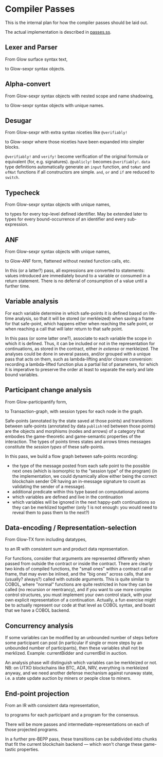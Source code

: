 # Compiler Passes

This is the internal plan for how the compiler passes should be laid out.

The actual implementation is described in [passes.ss](passes.ss).

## Lexer and Parser

From Glow surface syntax text,

to Glow-sexpr syntax objects.

## Alpha-convert

From Glow-sexpr syntax objects with nested scope and name shadowing,

to Glow-sexpr syntax objects with unique names.

## Desugar

From Glow-sexpr with extra syntax niceties like `@verifiably!`

to Glow-sexpr where those niceties have been expanded into simpler blocks.

`@verifiably!` and `verify!` become verification of the original formula
or equivalent (for, e.g. signatures). `@publicly!` becomes `@verifiably!`.
`data` type definitions automatically generate an `input` function,
and `toNat` and `ofNat` functions if all constructors are simple.
`and`, `or` and `if` are reduced to `switch`.

## Typecheck

From Glow-sexpr syntax objects with unique names,

to types for every top-level defined identifier.
May be extended later to types for every bound-occurrence of an
identifier and every sub-expression.

## ANF

From Glow-sexpr syntax objects with unique names,

to Glow-ANF form, flattened without nested function calls, etc.

In this (or a latter?) pass, all expressions are converted to statements:
values introduced are immediately bound to a variable or consumed in a return statement.
There is no deferral of consumption of a value until a further time.

## Variable analysis

For each variable determine in which safe-points it is defined based on life-time analysis,
so that it will be stored (or merkleized) when saving a frame for that safe-point,
which happens either when reaching the safe point, or when reaching
a call that will later return to that safe point.

In this pass (or some latter one?), associate to each variable the scope in which it is defined.
Thus, it can be included or not in the representation for continuations, as stored in the contract,
either *in extenso* or merkleized.
The analyses could be done in several passes, and/or grouped with a unique pass that acts on them,
such as lambda-lifting and/or closure conversion:
recording a lambda-lifted function plus a partial list of parameters,
for which it is imperative to preserve the order at least to separate the early and late bound variables.

## Participant change analysis

From Glow-participantify form,

to Transaction-graph, with session types for each node in the graph.

Safe-points (annotated by the state saved at those points)
and transitions between safe-points (annotated by data `publish!`ed between those points)
are the objects and morphisms (nodes and arrows)
of a category that embodies the game-theoretic and game-semantic properties of the interaction.
The types of points times states and arrows times messages constitute the *session types*
of these safe-points.

In this pass, we build a flow graph between safe-points recording:
 - the type of the message posted from each safe point to the possible next ones
   (which is isomorphic to the "session type" of the program)
   (in the implementation, we could dynamically allow either being the correct blockchain sender OR
   having an in-message signature to count as validating the sender of a message).
 - additional predicate within this type based on computational axioms
 - which variables are defined and live in the continuation
 - which variables will be ignored in the next happy-path continuations
   so they can be merklized together (only 1 is not enough: you would need to reveal them
   to pass them to the next?)

## Data-encoding / Representation-selection

From Glow-TX form including datatypes,

to an IR with consistent sum and product data representation.

For functions, consider that arguments are represented differently when passed from outside the contract
or inside the contract. There are clearly two kinds of compiled functions,
the "small ones" within a contract call or frame, that may even be inlined,
and the "big ones" across calls, that are (usually? always?) called with outside arguments.
This is quite similar to COBOL, where "normal" functions are quite restricted in how they can be called
(no recursion or reentrancy),
and if you want to use more complex control structures,
you must implement your own control stack,
with your own explicit representation of a continuation.
Actually, a fun exercise might be to actually represent our code at that level as COBOL syntax,
and boast that we have a COBOL backend.

## Concurrency analysis

If some variables can be modified by an unbounded number of steps before some participant can post
(in particular if single or more steps by an unbounded number of participants), then
these variables shall not be merklized. Example: currentBidder and currentBid in auction.

An analysis phase will distinguish which variables can be merkleized or not.
NB: on UTXO blockchains like BTC, ADA, NRV, everything is merkleized anyway,
and we need another defense mechanism against runaway state, i.e. a state update auction by miners
or people close to miners.


## End-point projection

From an IR with consistent data representation,

to programs for each participant and a program for the
consensus.

There will be more passes and intermediate-representations on each of
those projected programs.

In a further pre-BEPP pass, these transitions can be subdivided into chunks
that fit the current blockchain backend — which won't change these game-tastic properties.

